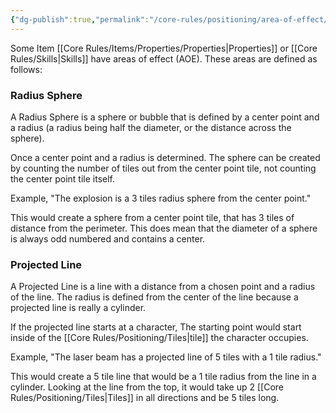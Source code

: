 ```yaml
---
{"dg-publish":true,"permalink":"/core-rules/positioning/area-of-effect/"}
---
```


Some Item [[Core Rules/Items/Properties/Properties\|Properties]] or [[Core Rules/Skills\|Skills]] have areas of effect (AOE). These areas are defined as follows:
### Radius Sphere
A Radius Sphere is a sphere or bubble that is defined by a center point and a radius (a radius being half the diameter, or the distance across the sphere).

Once a center point and a radius is determined. The sphere can be created by counting the number of tiles out from the center point tile, not counting the center point tile itself.

Example, "The explosion is a 3 tiles radius sphere from the center point." 

This would create a sphere from a center point tile, that has 3 tiles of distance from the perimeter. This does mean that the diameter of a sphere is always odd numbered and contains a center.
### Projected Line
A Projected Line is a line with a distance from a chosen point and a radius of the line. The radius is defined from the center of the line because a projected line is really a cylinder.

If the projected line starts at a character, The starting point would start inside of the [[Core Rules/Positioning/Tiles\|tile]] the character occupies.

Example, "The laser beam has a projected line of 5 tiles with a 1 tile radius."

This would create a 5 tile line that would be a 1 tile radius from the line in a cylinder. Looking at the line from the top, it would take up 2 [[Core Rules/Positioning/Tiles\|Tiles]] in all directions and be 5 tiles long.